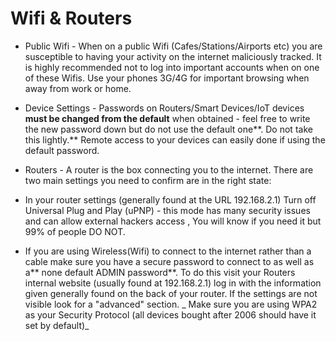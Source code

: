 # **Wifi & Routers**

* Public Wifi - When on a public Wifi \(Cafes/Stations/Airports etc\) you are susceptible to having your activity on the internet maliciously tracked. It is highly recommended not to log into important accounts when on one of these Wifis. Use your phones 3G/4G for important browsing when away from work or home.

* Device Settings - Passwords on Routers/Smart Devices/IoT devices **must be changed from the default** when obtained - feel free to write the new password down but do not use the default one**. Do not take this lightly.** Remote access to your devices can easily done if using the default password.

* Routers - A router is the box connecting you to the internet. There are two main settings you need to confirm are in the right state:

* In your router settings \(generally found at the URL 192.168.2.1\) Turn off Universal Plug and Play \(uPNP\) - this mode has many security issues and can allow external hackers access , You will know if you need it but 99% of people DO NOT.

* If you are using Wireless\(Wifi\) to connect to the internet rather than a cable make sure you have a secure password to connect to as well as a** none default ADMIN password**. To do this visit your Routers internal website \(usually found at 192.168.2.1\) log in with the information given generally found on the back of your router. If the settings are not visible look for a "advanced" section. _ Make sure you are using WPA2 as your Security Protocol \(all devices bought after 2006 should have it set by default\)_



